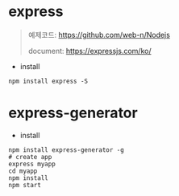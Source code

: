 # express

> 예제코드: https://github.com/web-n/Nodejs
>
> document: https://expressjs.com/ko/

* install

```shell
npm install express -S
```

# express-generator

* install

```shell
npm install express-generator -g
# create app
express myapp
cd myapp
npm install
npm start
```

